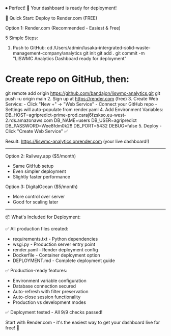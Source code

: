 ⏺ Perfect! 🎉 Your dashboard is ready for deployment!

  🚀 Quick Start: Deploy to Render.com (FREE)

  Option 1: Render.com (Recommended - Easiest & Free)

  5 Simple Steps:

  1. Push to GitHub:
  cd /Users/admin/lusaka-intergrated-solid-waste-management-company/analytics
  git init
  git add .
  git commit -m "LISWMC Analytics Dashboard ready for deployment"
  # Create repo on GitHub, then:
  git remote add origin https://github.com/bandajon/liswmc-analytics.git
  git push -u origin main
  2. Sign up at https://render.com (free)
  3. Create Web Service:
    - Click "New +" → "Web Service"
    - Connect your GitHub repo
    - Settings will auto-populate from render.yaml
  4. Add Environment Variables:
  DB_HOST=agripredict-prime-prod.caraj6fzskso.eu-west-2.rds.amazonaws.com
  DB_NAME=users
  DB_USER=agripredict
  DB_PASSWORD=Wee8fdm0k2!!
  DB_PORT=5432
  DEBUG=false
  5. Deploy - Click "Create Web Service" ✅

  Result: https://liswmc-analytics.onrender.com (your live dashboard!)

  ---
  Option 2: Railway.app ($5/month)

  - Same GitHub setup
  - Even simpler deployment
  - Slightly faster performance

  Option 3: DigitalOcean ($5/month)

  - More control over server
  - Good for scaling later

  ---
  📦 What's Included for Deployment:

  ✅ All production files created:
  - requirements.txt - Python dependencies
  - wsgi.py - Production server entry point
  - render.yaml - Render deployment config
  - Dockerfile - Container deployment option
  - DEPLOYMENT.md - Complete deployment guide

  ✅ Production-ready features:
  - Environment variable configuration
  - Database connection secured
  - Auto-refresh with filter preservation
  - Auto-close session functionality
  - Production vs development modes

  ✅ Deployment tested - All 9/9 checks passed!

  Start with Render.com - it's the easiest way to get your dashboard live for free! 🚀